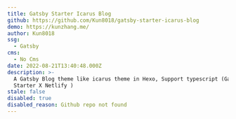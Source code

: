 ```yaml
---
title: Gatsby Starter Icarus Blog
github: https://github.com/Kun8018/gatsby-starter-icarus-blog
demo: https://kunzhang.me/
author: Kun8018
ssg:
  - Gatsby
cms:
  - No Cms
date: 2022-08-21T13:40:48.000Z
description: >-
  A Gatsby Blog theme like icarus theme in Hexo, Support typescript (GatsbyJS
  Starter X Netlify )
stale: false
disabled: true
disabled_reason: Github repo not found
---
```

